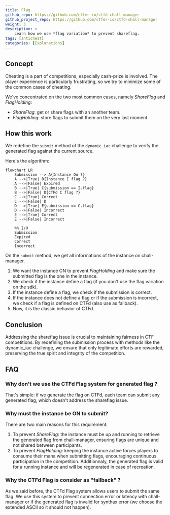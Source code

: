 ```yaml
---
title: Flag
github_repo: https://github.com/ctfer-io/ctfd-chall-manager
github_project_repo: https://github.com/ctfer-io/ctfd-chall-manager
weight: 3
description: >
    Learn how we use *flag variation* to prevent shareflag.
tags: [anticheat]
categories: [Explanations]
---
```


## Concept

Cheating is a part of competitions, especially cash-prize is involved. The player experience is particularly frustrating, so we try to minimize some of the common cases of cheating. 

We've concentrated on the two most common cases, namely *ShareFlag* and *FlagHolding*:
* *ShareFlag*: get or share flags with an another team.
* *FlagHolding*: store flags to submit them on the very last moment.

## How this work 

We redefine the `submit` method of the `dynamic_iac` challenge to verify the generated flag against the current source.

Here's the algorithm:

```mermaid
flowchart LR
    Submission --> A{Instance On ?}
    A -->|True| B{Instance I flag ?}
    A -->|False| Expired
    B -->|True| C{submission == I.flag}
    B -->|False| D{CTFd C flag ?}
    C -->|True| Correct
    C -->|False| D
    D -->|True| E{submission == C.flag}
    D -->|False| Incorrect
    E -->|True| Correct
    E -->|False| Incorrect

    %% I/O
    Submission
    Expired
    Correct
    Incorrect

``` 

On the `submit` method, we get all informations of the instance on chall-manager.
1. We want the instance ON to prevent *FlagHolding* and make sure the submitted flag is the one in the instance.
2. We check if the instance define a flag (if you don't use the flag variation on the sdk).
3. If the instance define a flag, we check if the submission is correct.
4. If the instance does not define a flag or if the submission is incorrect, we check if a flag is defined on CTFd (also use as fallback).
5. Now, it is the classic behavior of CTFd.


## Conclusion
Addressing the shareflag issue is crucial to maintaining fairness in CTF competitions. By redefining the submission process with methods like the dynamic_iac challenge, we ensure that only legitimate efforts are rewarded, preserving the true spirit and integrity of the competition.

## FAQ

### Why don't we use the CTFd Flag system for generated flag ?
That's simple: if we generate the flag on CTFd, each team can submit any generated flag, which doesn't address the shareflag issue.

### Why must the instance be ON to submit?
There are two main reasons for this requirement:

1. To prevent *ShareFlag*: the instance must be up and running to retrieve the generated flag from chall-manager, ensuring flags are unique and not shared between participants.
2. To prevent *FlagHolding*: keeping the instance active forces players to consume their mana when submitting flags, encouraging continuous participation in the competition. Additionnaly, the generated flag is valid for a running instance and will be regenerated in case of recreation.

### Why the CTFd Flag is consider as "fallback" ?
As we said before, the CTFd Flag system allows users to submit the same flag. We use this system to prevent connection error or latency with chall-manager or if the generated flag is invalid for synthax error (we choose the extended ASCII so it should not happen).




